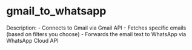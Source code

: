 # gmail_to_whatsapp
Description:     - Connects to Gmail via Gmail API     - Fetches specific emails (based on filters you choose)     - Forwards the email text to WhatsApp via WhatsApp Cloud API
